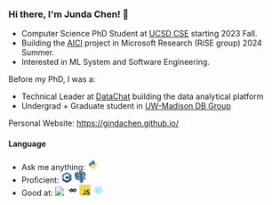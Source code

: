 <!--
**GindaChen/GindaChen** is a ✨ _special_ ✨ repository because its `README.md` (this file) appears on your GitHub profile.

Here are some ideas to get you started:

- 🔭 I’m currently working on ...
- 🌱 I’m currently learning ...
- 👯 I’m looking to collaborate on ...
- 🤔 I’m looking for help with ...
- 💬 Ask me about ...
- 📫 How to reach me: ...
- 😄 Pronouns: ...
- ⚡ Fun fact: ...
-->

<!-- [![GindaChen's GitHub stats](https://github-readme-stats-gindachen.vercel.app/api?username=gindachen&theme=transparent&count_private=true&show_icons=true)](https://github.com/anuraghazra/github-readme-stats)  -->
<!-- [![Top Langs](https://github-readme-stats-eta-sable.vercel.app/api/top-langs/?username=gindachen&layout=compact&hide=Jupyter%20Notebook)](https://github.com/anuraghazra/github-readme-stats) -->


### Hi there, I'm Junda Chen! 👋 

- Computer Science PhD Student at [UCSD CSE](https://cse.ucsd.edu) starting 2023 Fall.
- Building the [AICI](https://github.com/microsoft/aici) project in Microsoft Research (RiSE group) 2024 Summer.
- Interested in ML System and Software Engineering.

Before my PhD, I was a:
- Technical Leader at [DataChat](DataChat.ai) building the data analytical platform
- Undergrad + Graduate student in [UW-Madison DB Group](https://database.cs.wisc.edu/)

Personal Website: https://gindachen.github.io/

#### Language
- Ask me anything: 
<code><img height="20" src="https://raw.githubusercontent.com/github/explore/80688e429a7d4ef2fca1e82350fe8e3517d3494d/topics/python/python.png"></code>
- Proficient:
<code><img height="20" src="https://raw.githubusercontent.com/github/explore/80688e429a7d4ef2fca1e82350fe8e3517d3494d/topics/cpp/cpp.png"></code>
<code><img height="20" src="https://raw.githubusercontent.com/github/explore/80688e429a7d4ef2fca1e82350fe8e3517d3494d/topics/postgresql/postgresql.png"></code>
- Good at:
<code><img height="20" src="https://avatars.githubusercontent.com/u/1728152?s=200&v=4"></code>
<code><img height="20" src="https://raw.githubusercontent.com/github/explore/80688e429a7d4ef2fca1e82350fe8e3517d3494d/topics/go/go.png"></code>
<code><img height="20" src="https://raw.githubusercontent.com/github/explore/80688e429a7d4ef2fca1e82350fe8e3517d3494d/topics/javascript/javascript.png"></code>
<code><img height="20" src="https://raw.githubusercontent.com/github/explore/80688e429a7d4ef2fca1e82350fe8e3517d3494d/topics/react/react.png"></code>



